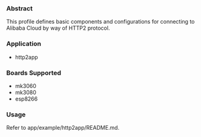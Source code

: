 ### Abstract
This profile defines basic components and configurations for connecting to Alibaba Cloud by way of HTTP2 protocol.

### Application
- http2app

### Boards Supported
- mk3060
- mk3080
- esp8266

### Usage
Refer to app/example/http2app/README.md.
